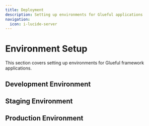 ```yaml
---
title: Deployment
description: Setting up environments for Glueful applications
navigation:
  icon: i-lucide-server
---
```


# Environment Setup

This section covers setting up environments for Glueful framework applications.

## Development Environment

## Staging Environment

## Production Environment
